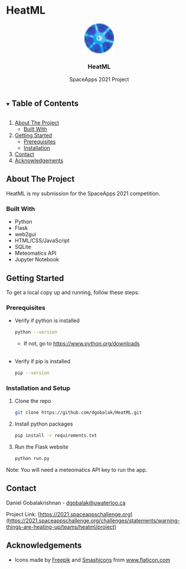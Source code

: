# HeatML

<!-- [![Contributors][contributors-shield]][contributors-url]
[![Forks][forks-shield]][forks-url]
[![Stargazers][stars-shield]][stars-url]
[![Issues][issues-shield]][issues-url]
[![MIT License][license-shield]][license-url]
[![LinkedIn][linkedin-shield]][] -->



<!-- PROJECT LOGO -->
<p align="center">
  <a href="https://github.com/dgobalak/NBA2KPredictions">
  <img src="src/static/img/neuron.png" alt="Logo" width="80" height="80">
  </a>

  <h3 align="center">HeatML</h3>

  <p align="center">
    SpaceApps 2021 Project
    <!-- <br />
    <a href="https://github.com/github_username/repo_name"><strong>Explore the docs »</strong></a>
    <br />
    <br />
    <a href="https://github.com/github_username/repo_name">View Demo</a>
    ·
    <a href="https://github.com/github_username/repo_name/issues">Report Bug</a>
    ·
    <a href="https://github.com/github_username/repo_name/issues">Request Feature</a> -->
  </p>
</p>



<!-- TABLE OF CONTENTS -->
<details open="open">
  <summary><h2 style="display: inline-block">Table of Contents</h2></summary>
  <ol>
    <li>
      <a href="#about-the-project">About The Project</a>
      <ul>
        <li><a href="#built-with">Built With</a></li>
      </ul>
    </li>
    <li>
      <a href="#getting-started">Getting Started</a>
      <ul>
        <li><a href="#prerequisites">Prerequisites</a></li>
        <li><a href="#installation">Installation</a></li>
      </ul>
    </li>
    <li><a href="#contact">Contact</a></li>
    <li><a href="#acknowledgements">Acknowledgements</a></li>
  </ol>
</details>



<!-- ABOUT THE PROJECT -->
## About The Project
HeatML is my submission for the SpaceApps 2021 competition.

### Built With
* Python
* Flask
* web2gui
* HTML/CSS/JavaScript
* SQLite
* Meteomatics API
* Jupyter Notebook

<!-- GETTING STARTED -->
## Getting Started

To get a local copy up and running, follow these steps:

### Prerequisites

* Verify if python is installed
  ```sh
  python --version
  ```
  * If not, go to https://www.python.org/downloads
<br><br>

* Verify if pip is installed
  ```sh
  pip --version
  ```  

### Installation and Setup

1. Clone the repo
   ```sh
   git clone https://github.com/dgobalak/HeatML.git
   ```
2. Install python packages
   ```sh
   pip install -r requirements.txt
   ```
3. Run the Flask website
   ```sh
   python run.py
   ```

Note: You will need a meteomatics API key to run the app.

<!-- CONTACT -->
## Contact

Daniel Gobalakrishnan - dgobalak@uwaterloo.ca

Project Link: [https://2021.spaceappschallenge.org](https://2021.spaceappschallenge.org/challenges/statements/warning-things-are-heating-up/teams/heatml/project)



<!-- ACKNOWLEDGEMENTS -->
## Acknowledgements
* <p class="footer-attribution">Icons made by
      <a href="https://www.freepik.com" title="Freepik">Freepik</a> and
      <a href="https://www.flaticon.com/authors/smashicons" title="Smashicons">Smashicons</a>
      from <a href="https://www.flaticon.com/" title="Flaticon">www.flaticon.com</a>
  </p>

<!-- MARKDOWN LINKS & IMAGES -->
<!-- https://www.markdownguide.org/basic-syntax/#reference-style-links -->
[contributors-shield]: https://img.shields.io/github/contributors/github_username/repo.svg?style=for-the-badge
[contributors-url]: https://github.com/github_username/repo_name/graphs/contributors
[forks-shield]: https://img.shields.io/github/forks/github_username/repo.svg?style=for-the-badge
[forks-url]: https://github.com/github_username/repo_name/network/members
[stars-shield]: https://img.shields.io/github/stars/github_username/repo.svg?style=for-the-badge
[stars-url]: https://github.com/github_username/repo_name/stargazers
[issues-shield]: https://img.shields.io/github/issues/github_username/repo.svg?style=for-the-badge
[issues-url]: https://github.com/github_username/repo_name/issues
[license-shield]: https://img.shields.io/github/license/github_username/repo.svg?style=for-the-badge
[license-url]: https://github.com/github_username/repo_name/blob/master/LICENSE.txt
[linkedin-shield]: https://img.shields.io/badge/-LinkedIn-black.svg?style=for-the-badge&logo=linkedin&colorB=555
[linkedin-url]: https://linkedin.com/in/github_username
